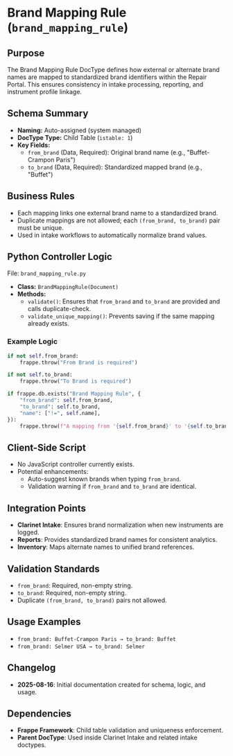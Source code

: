 # Brand Mapping Rule (`brand_mapping_rule`)

## Purpose
The Brand Mapping Rule DocType defines how external or alternate brand names are mapped to standardized brand identifiers within the Repair Portal. This ensures consistency in intake processing, reporting, and instrument profile linkage.

## Schema Summary
- **Naming:** Auto-assigned (system managed)
- **DocType Type:** Child Table (`istable: 1`)
- **Key Fields:**
  - `from_brand` (Data, Required): Original brand name (e.g., "Buffet-Crampon Paris")
  - `to_brand` (Data, Required): Standardized mapped brand (e.g., "Buffet")

## Business Rules
- Each mapping links one external brand name to a standardized brand.
- Duplicate mappings are not allowed; each `(from_brand, to_brand)` pair must be unique.
- Used in intake workflows to automatically normalize brand values.

## Python Controller Logic
File: `brand_mapping_rule.py`

- **Class:** `BrandMappingRule(Document)`
- **Methods:**
  - `validate()`: Ensures that `from_brand` and `to_brand` are provided and calls duplicate-check.
  - `validate_unique_mapping()`: Prevents saving if the same mapping already exists.

### Example Logic
```python
if not self.from_brand:
    frappe.throw("From Brand is required")

if not self.to_brand:
    frappe.throw("To Brand is required")

if frappe.db.exists("Brand Mapping Rule", {
    "from_brand": self.from_brand,
    "to_brand": self.to_brand,
    "name": ["!=", self.name],
}):
    frappe.throw(f"A mapping from '{self.from_brand}' to '{self.to_brand}' already exists.")
```

## Client-Side Script
- No JavaScript controller currently exists.
- Potential enhancements:
  - Auto-suggest known brands when typing `from_brand`.
  - Validation warning if `from_brand` and `to_brand` are identical.

## Integration Points
- **Clarinet Intake**: Ensures brand normalization when new instruments are logged.
- **Reports**: Provides standardized brand names for consistent analytics.
- **Inventory**: Maps alternate names to unified brand references.

## Validation Standards
- `from_brand`: Required, non-empty string.
- `to_brand`: Required, non-empty string.
- Duplicate `(from_brand, to_brand)` pairs not allowed.

## Usage Examples
- `from_brand: Buffet-Crampon Paris → to_brand: Buffet`
- `from_brand: Selmer USA → to_brand: Selmer`

## Changelog
- **2025-08-16**: Initial documentation created for schema, logic, and usage.

## Dependencies
- **Frappe Framework**: Child table validation and uniqueness enforcement.
- **Parent DocType**: Used inside Clarinet Intake and related intake doctypes.